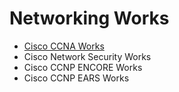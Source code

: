 <h1>Networking Works</h1>

* [Cisco CCNA Works](https://github.com/MFIRoadMap/Networking-Works/tree/main/CCNA-NOTES)
* Cisco Network Security Works
* Cisco CCNP ENCORE Works
* Cisco CCNP EARS Works
